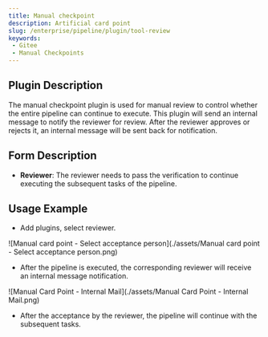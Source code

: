 ```yaml
---
title: Manual checkpoint
description: Artificial card point
slug: /enterprise/pipeline/plugin/tool-review
keywords:
 - Gitee
 - Manual Checkpoints
---
```


## Plugin Description

The manual checkpoint plugin is used for manual review to control whether the entire pipeline can continue to execute. This plugin will send an internal message to notify the reviewer for review. After the reviewer approves or rejects it, an internal message will be sent back for notification.

## Form Description

- **Reviewer**: The reviewer needs to pass the verification to continue executing the subsequent tasks of the pipeline.

## Usage Example

- Add plugins, select reviewer.

![Manual card point - Select acceptance person](./assets/Manual card point - Select acceptance person.png)

- After the pipeline is executed, the corresponding reviewer will receive an internal message notification.

![Manual Card Point - Internal Mail](./assets/Manual Card Point - Internal Mail.png)

- After the acceptance by the reviewer, the pipeline will continue with the subsequent tasks.